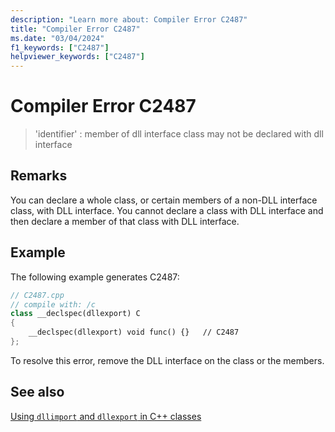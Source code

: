 ```yaml
---
description: "Learn more about: Compiler Error C2487"
title: "Compiler Error C2487"
ms.date: "03/04/2024"
f1_keywords: ["C2487"]
helpviewer_keywords: ["C2487"]
---
```

# Compiler Error C2487

> 'identifier' : member of dll interface class may not be declared with dll interface

## Remarks

You can declare a whole class, or certain members of a non-DLL interface class, with DLL interface. You cannot declare a class with DLL interface and then declare a member of that class with DLL interface.

## Example

The following example generates C2487:

```cpp
// C2487.cpp
// compile with: /c
class __declspec(dllexport) C
{
    __declspec(dllexport) void func() {}   // C2487
};
```

To resolve this error, remove the DLL interface on the class or the members.

## See also

[Using `dllimport` and `dllexport` in C++ classes](../../cpp/using-dllimport-and-dllexport-in-cpp-classes.md)
